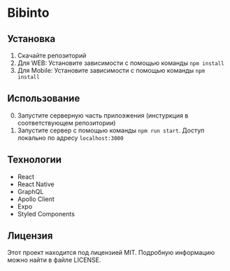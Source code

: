 # Bibinto

## Установка

1. Скачайте репозиторий
2. Для WEB: Установите зависимости с помощью команды `npm install`
3. Для Mobile: Установите зависимости с помощью команды `npm install`

## Использование

0. Запустите серверную часть прилоэжения (инстуркция в соответствующем репозитории)
1. Запустите сервер с помощью команды `npm run start`. Доступ локально по адресу `localhost:3000`

## Технологии

- React
- React Native
- GraphQL
- Apollo Client
- Expo
- Styled Components

## Лицензия

Этот проект находится под лицензией MIT. Подробную информацию можно найти в файле LICENSE.

